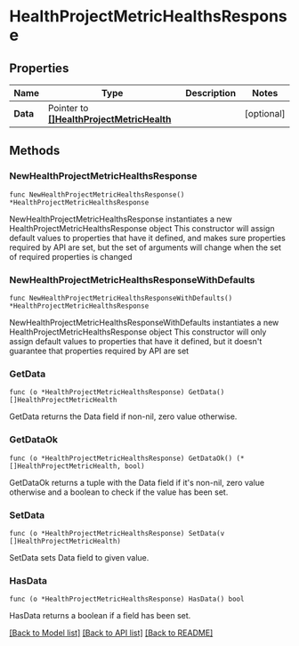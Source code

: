 # HealthProjectMetricHealthsResponse

## Properties

Name | Type | Description | Notes
------------ | ------------- | ------------- | -------------
**Data** | Pointer to [**[]HealthProjectMetricHealth**](HealthProjectMetricHealth.md) |  | [optional] 

## Methods

### NewHealthProjectMetricHealthsResponse

`func NewHealthProjectMetricHealthsResponse() *HealthProjectMetricHealthsResponse`

NewHealthProjectMetricHealthsResponse instantiates a new HealthProjectMetricHealthsResponse object
This constructor will assign default values to properties that have it defined,
and makes sure properties required by API are set, but the set of arguments
will change when the set of required properties is changed

### NewHealthProjectMetricHealthsResponseWithDefaults

`func NewHealthProjectMetricHealthsResponseWithDefaults() *HealthProjectMetricHealthsResponse`

NewHealthProjectMetricHealthsResponseWithDefaults instantiates a new HealthProjectMetricHealthsResponse object
This constructor will only assign default values to properties that have it defined,
but it doesn't guarantee that properties required by API are set

### GetData

`func (o *HealthProjectMetricHealthsResponse) GetData() []HealthProjectMetricHealth`

GetData returns the Data field if non-nil, zero value otherwise.

### GetDataOk

`func (o *HealthProjectMetricHealthsResponse) GetDataOk() (*[]HealthProjectMetricHealth, bool)`

GetDataOk returns a tuple with the Data field if it's non-nil, zero value otherwise
and a boolean to check if the value has been set.

### SetData

`func (o *HealthProjectMetricHealthsResponse) SetData(v []HealthProjectMetricHealth)`

SetData sets Data field to given value.

### HasData

`func (o *HealthProjectMetricHealthsResponse) HasData() bool`

HasData returns a boolean if a field has been set.


[[Back to Model list]](../README.md#documentation-for-models) [[Back to API list]](../README.md#documentation-for-api-endpoints) [[Back to README]](../README.md)


